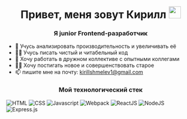 
<h1 align="center">Привет, меня зовут Кирилл 
<img src="https://github.com/blackcater/blackcater/raw/main/images/Hi.gif" height="32"/></h1>
<h3 align="center">Я junior Frontend-разработчик</h3>

- 🔭 Учусь анализировать производительность и увеличивать её
- 👨‍💻 Учусь писать чистый и читабельный код
- 🤝 Хочу работать в дружном коллективе с опытными коллегами
- 👨‍🚀 Хочу постигать новое и совершенствовать старое
- 📫 пишите мне на почту: <kirillshmelev1@gmail.com>

<h3 align="center">Мой технологический стек</h3>

![HTML](https://img.shields.io/badge/-HTML-0d1117?style=for-the-badge&logo=html5)
![CSS](https://img.shields.io/badge/-CSS-0d1117?style=for-the-badge&logo=css3)
![Javascript](https://img.shields.io/badge/-Javascript-0d1117?style=for-the-badge&logo=Javascript)
![Webpack](https://img.shields.io/badge/-Webpack-0d1117?style=for-the-badge&logo=Webpack)
![ReactJS](https://img.shields.io/badge/-ReactJS-0d1117?style=for-the-badge&logo=React)
![NodeJS](https://img.shields.io/badge/node.js-6DA55F?style=for-the-badge&logo=node.js&logoColor=white)
![Express.js](https://img.shields.io/badge/express.js-%23404d59.svg?style=for-the-badge&logo=express&logoColor=%2361DAFB)
